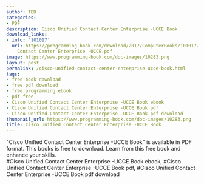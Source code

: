 ```yaml
---
author: TBD
categories:
- PDF
description: Cisco Unified Contact Center Enterprise -UCCE Book
download_links:
- info: '101017'
  url: https://programming-book.com/download/2017/ComputerBooks/101017/Cisco Unified
    Contact Center Enterprise -UCCE.pdf
image: https://www.programming-book.com/doc-images/10283.png
layout: post
permalink: /cisco-unified-contact-center-enterprise-ucce-book.html
tags:
- free book download
- free pdf download
- free programming ebook
- pdf free
- Cisco Unified Contact Center Enterprise -UCCE Book ebook
- Cisco Unified Contact Center Enterprise -UCCE Book pdf
- Cisco Unified Contact Center Enterprise -UCCE Book pdf download
thumbnail_url: https://www.programming-book.com/doc-images/10283.png
title: Cisco Unified Contact Center Enterprise -UCCE Book
---
```


 
<div class="item-desc text-justify">
  "Cisco Unified Contact Center Enterprise -UCCE Book" is available in PDF format. This books is free to download. Learn from this free book and enhance your skills.
  <br>
  #Cisco Unified Contact Center Enterprise -UCCE Book ebook, #Cisco Unified Contact Center Enterprise -UCCE Book pdf, #Cisco Unified Contact Center Enterprise -UCCE Book pdf download
</div>